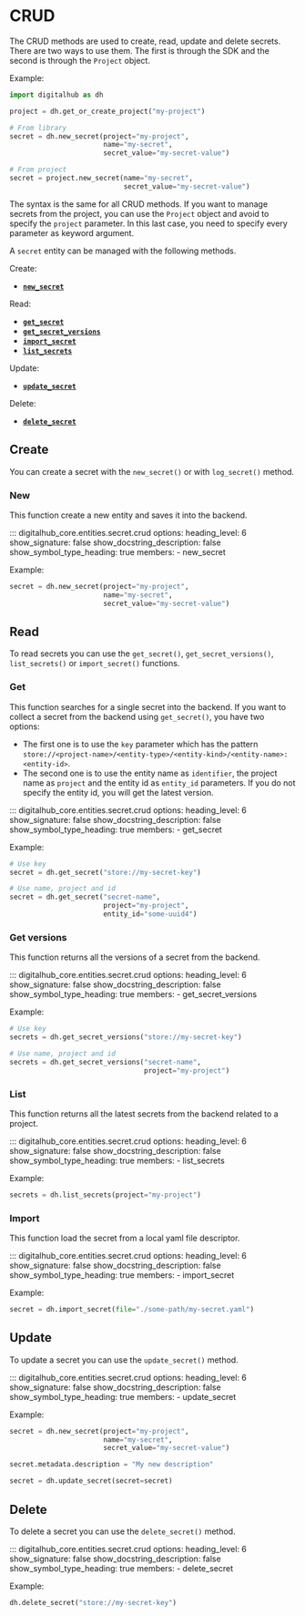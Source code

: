 # CRUD

The CRUD methods are used to create, read, update and delete secrets. There are two ways to use them.
The first is through the SDK and the second is through the `Project` object.

Example:

```python
import digitalhub as dh

project = dh.get_or_create_project("my-project")

# From library
secret = dh.new_secret(project="my-project",
                       name="my-secret",
                       secret_value="my-secret-value")

# From project
secret = project.new_secret(name="my-secret",
                            secret_value="my-secret-value")
```

The syntax is the same for all CRUD methods. If you want to manage secrets from the project, you can use the `Project` object and avoid to specify the `project` parameter. In this last case, you need to specify every parameter as keyword argument.

A `secret` entity can be managed with the following methods.

Create:

- [**`new_secret`**](#new)

Read:

- [**`get_secret`**](#get)
- [**`get_secret_versions`**](#get-versions)
- [**`import_secret`**](#import)
- [**`list_secrets`**](#list)

Update:

- [**`update_secret`**](#update)

Delete:

- [**`delete_secret`**](#delete)

## Create

You can create a secret with the `new_secret()` or with `log_secret()` method.

### New

This function create a new entity and saves it into the backend.

::: digitalhub_core.entities.secret.crud
    options:
        heading_level: 6
        show_signature: false
        show_docstring_description: false
        show_symbol_type_heading: true
        members:
            - new_secret

Example:

```python
secret = dh.new_secret(project="my-project",
                       name="my-secret",
                       secret_value="my-secret-value")
```

## Read

To read secrets you can use the `get_secret()`, `get_secret_versions()`, `list_secrets()` or `import_secret()` functions.

### Get

This function searches for a single secret into the backend.
If you want to collect a secret from the backend using `get_secret()`, you have two options:

- The first one is to use the `key` parameter which has the pattern `store://<project-name>/<entity-type>/<entity-kind>/<entity-name>:<entity-id>`.
- The second one is to use the entity name as `identifier`, the project name as `project` and the entity id as `entity_id` parameters. If you do not specify the entity id, you will get the latest version.

::: digitalhub_core.entities.secret.crud
    options:
        heading_level: 6
        show_signature: false
        show_docstring_description: false
        show_symbol_type_heading: true
        members:
            - get_secret

Example:

```python
# Use key
secret = dh.get_secret("store://my-secret-key")

# Use name, project and id
secret = dh.get_secret("secret-name",
                       project="my-project",
                       entity_id="some-uuid4")
```

### Get versions

This function returns all the versions of a secret from the backend.

::: digitalhub_core.entities.secret.crud
    options:
        heading_level: 6
        show_signature: false
        show_docstring_description: false
        show_symbol_type_heading: true
        members:
            - get_secret_versions

Example:

```python
# Use key
secrets = dh.get_secret_versions("store://my-secret-key")

# Use name, project and id
secrets = dh.get_secret_versions("secret-name",
                                 project="my-project")
```

### List

This function returns all the latest secrets from the backend related to a project.

::: digitalhub_core.entities.secret.crud
    options:
        heading_level: 6
        show_signature: false
        show_docstring_description: false
        show_symbol_type_heading: true
        members:
            - list_secrets

Example:

```python
secrets = dh.list_secrets(project="my-project")
```

### Import

This function load the secret from a local yaml file descriptor.

::: digitalhub_core.entities.secret.crud
    options:
        heading_level: 6
        show_signature: false
        show_docstring_description: false
        show_symbol_type_heading: true
        members:
            - import_secret

Example:

```python
secret = dh.import_secret(file="./some-path/my-secret.yaml")
```

## Update

To update a secret you can use the `update_secret()` method.

::: digitalhub_core.entities.secret.crud
    options:
        heading_level: 6
        show_signature: false
        show_docstring_description: false
        show_symbol_type_heading: true
        members:
            - update_secret

Example:

```python
secret = dh.new_secret(project="my-project",
                       name="my-secret",
                       secret_value="my-secret-value")

secret.metadata.description = "My new description"

secret = dh.update_secret(secret=secret)
```

## Delete

To delete a secret you can use the `delete_secret()` method.

::: digitalhub_core.entities.secret.crud
    options:
        heading_level: 6
        show_signature: false
        show_docstring_description: false
        show_symbol_type_heading: true
        members:
            - delete_secret

Example:

```python
dh.delete_secret("store://my-secret-key")
```
